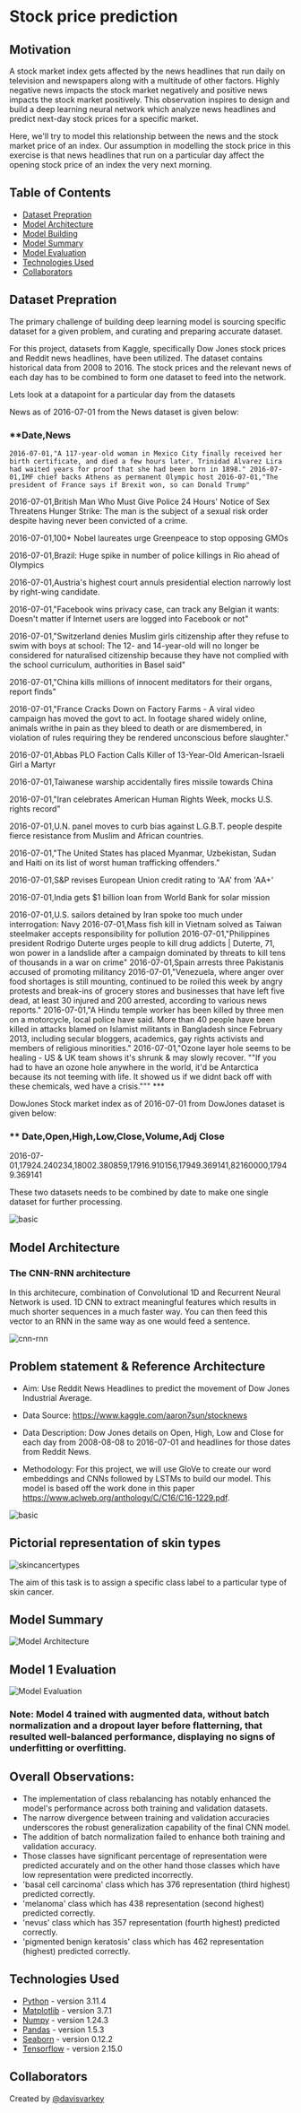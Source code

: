 # Stock price prediction

## Motivation

A stock market index gets affected by the news headlines that run daily on television and newspapers along with a multitude of other factors. Highly negative news impacts the stock market negatively and positive news impacts the stock market positively. This observation inspires to design and build a deep learning neural network which analyze news headlines and predict next-day stock prices for a specific market.
 
Here, we'll try to model this relationship between the news and the stock market price of an index. Our assumption in modelling the stock price in this exercise is that news headlines that run on a particular day affect the opening stock price of an index the very next morning.

## Table of Contents

- [Dataset Prepration](#general-information)
- [Model Architecture](#model-architecture)
- [Model Building](#model-architecture)
- [Model Summary](#model-summary)
- [Model Evaluation](#model-evaluation)
- [Technologies Used](#technologies-used)
- [Collaborators](#collaborators)

<!-- You can include any other section that is pertinent to your problem -->

## Dataset Prepration

The primary challenge of building deep learning model is sourcing specific dataset for a given problem, and curating and preparing accurate dataset.

For this project, datasets from Kaggle, specifically Dow Jones stock prices and Reddit news headlines, have been utilized. The dataset contains historical data from 2008 to 2016.  The stock prices and the relevant news of each day has to be combined to form one dataset to feed into the network.

Lets look at a datapoint for a particular day from the datasets

News as of 2016-07-01 from the News dataset is given below:

### **Date,News

`2016-07-01,"A 117-year-old woman in Mexico City finally received her birth certificate, and died a few hours later. Trinidad Alvarez Lira had waited years for proof that she had been born in 1898."
2016-07-01,IMF chief backs Athens as permanent Olympic host
2016-07-01,"The president of France says if Brexit won, so can Donald Trump"`

2016-07-01,British Man Who Must Give Police 24 Hours' Notice of Sex Threatens Hunger Strike: The man is the subject of a sexual risk order despite having never been convicted of a crime.

2016-07-01,100+ Nobel laureates urge Greenpeace to stop opposing GMOs

2016-07-01,Brazil: Huge spike in number of police killings in Rio ahead of Olympics

2016-07-01,Austria's highest court annuls presidential election narrowly lost by right-wing candidate.

2016-07-01,"Facebook wins privacy case, can track any Belgian it wants: Doesn't matter if Internet users are logged into Facebook or not"

2016-07-01,"Switzerland denies Muslim girls citizenship after they refuse to swim with boys at school: The 12- and 14-year-old will no longer be considered for naturalised citizenship because they have not complied with the school curriculum, authorities in Basel said"

2016-07-01,"China kills millions of innocent meditators for their organs, report finds"

2016-07-01,"France Cracks Down on Factory Farms - A viral video campaign has moved the govt to act. In footage shared widely online, animals writhe in pain as they bleed to death or are dismembered, in violation of rules requiring they be rendered unconscious before slaughter."

2016-07-01,Abbas PLO Faction Calls Killer of 13-Year-Old American-Israeli Girl a Martyr

2016-07-01,Taiwanese warship accidentally fires missile towards China

2016-07-01,"Iran celebrates American Human Rights Week, mocks U.S. rights record"

2016-07-01,U.N. panel moves to curb bias against L.G.B.T. people despite fierce resistance from Muslim and African countries.

2016-07-01,"The United States has placed Myanmar, Uzbekistan, Sudan and Haiti on its list of worst human trafficking offenders."

2016-07-01,S&amp;P revises European Union credit rating to 'AA' from 'AA+'

2016-07-01,India gets $1 billion loan from World Bank for solar mission

2016-07-01,U.S. sailors detained by Iran spoke too much under interrogation: Navy
2016-07-01,Mass fish kill in Vietnam solved as Taiwan steelmaker accepts responsibility for pollution
2016-07-01,"Philippines president Rodrigo Duterte urges people to kill drug addicts | Duterte, 71, won power in a landslide after a campaign dominated by threats to kill tens of thousands in a war on crime"
2016-07-01,Spain arrests three Pakistanis accused of promoting militancy
2016-07-01,"Venezuela, where anger over food shortages is still mounting, continued to be roiled this week by angry protests and break-ins of grocery stores and businesses that have left five dead, at least 30 injured and 200 arrested, according to various news reports."
2016-07-01,"A Hindu temple worker has been killed by three men on a motorcycle, local police have said. More than 40 people have been killed in attacks blamed on Islamist militants in Bangladesh since February 2013, including secular bloggers, academics, gay rights activists and members of religious minorities."
2016-07-01,"Ozone layer hole seems to be healing - US &amp; UK team shows it's shrunk &amp; may slowly recover. ""If you had to have an ozone hole anywhere in the world, it'd be Antarctica because its not teeming with life. It showed us if we didnt back off with these chemicals, wed have a crisis.""" ***

DowJones Stock market index as of 2016-07-01 from DowJones dataset is given below:

### ** Date,Open,High,Low,Close,Volume,Adj Close

2016-07-01,17924.240234,18002.380859,17916.910156,17949.369141,82160000,17949.369141

These two datasets needs to be combined by date to make one single dataset for further processing.

![basic](resources/textmining.png)

## Model Architecture

### The CNN-RNN architecture

In this architecure, combination of Convolutional 1D and Recurrent Neural Network is used. 1D CNN to extract meaningful features which results in much shorter sequences in a much faster way. You can then feed this vector to an RNN in the same way as one would feed a sentence.

![cnn-rnn](resources/cnn-1d-rnn.jpg)






## Problem statement & Reference Architecture

- Aim: Use Reddit News Headlines to predict the movement of Dow Jones Industrial Average.

- Data Source: https://www.kaggle.com/aaron7sun/stocknews

- Data Description: Dow Jones details on Open, High, Low and Close for each day from 2008-08-08 to 2016-07-01 and headlines for those dates from Reddit News.

- Methodology: For this project, we will use GloVe to create our word embeddings and CNNs followed by LSTMs to build our model. This model is based off the work done in this paper https://www.aclweb.org/anthology/C/C16/C16-1229.pdf.

![basic](resources/basic_intent.png)


## Pictorial representation of skin types

![skincancertypes](./skin_cancer_types.png)

The aim of this task is to assign a specific class label to a particular type of skin cancer.



## Model Summary

![Model Architecture](./mode-1-summary.png)

## Model 1 Evaluation

![Model Evaluation](./model-1-evaluation.png)


### **Note:**  Model 4 trained with augmented data, without batch normalization and a dropout layer before flatterning, that resulted well-balanced performance, displaying no signs of underfitting or overfitting.

## Overall Observations:

- The implementation of class rebalancing has notably enhanced the model's performance across both training and validation datasets.
- The narrow divergence between training and validation accuracies underscores the robust generalization capability of the final CNN model.
- The addition of batch normalization failed to enhance both training and validation accuracy.
- Those classes have significant percentage of representation were predicted accurately and on the other hand those classes which have low representation were predicted incorrectly.
- 'basal cell carcinoma' class which has 376 representation (third highest) predicted correctly.
- 'melanoma' class which has 438 representation (second highest) predicted correctly.
- 'nevus' class which has 357 representation (fourth highest) predicted correctly.
- 'pigmented benign keratosis' class which has 462 representation (highest) predicted correctly.

## Technologies Used

- [Python](https://www.python.org/) - version 3.11.4
- [Matplotlib](https://matplotlib.org/) - version 3.7.1
- [Numpy](https://numpy.org/) - version 1.24.3
- [Pandas](https://pandas.pydata.org/) - version 1.5.3
- [Seaborn](https://seaborn.pydata.org/) - version 0.12.2
- [Tensorflow](https://www.tensorflow.org/) - version 2.15.0

## Collaborators

Created by [@davisvarkey](https://github.com/davisvarkey)
